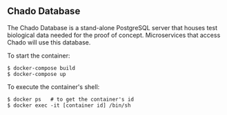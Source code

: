 ## Chado Database

The Chado Database is a stand-alone PostgreSQL server that houses test biological data needed for the proof of concept.  Microservices that access Chado will use this database.

To start the container:
```
$ docker-compose build
$ docker-compose up
```

To execute the container's shell:
```
$ docker ps   # to get the container's id
$ docker exec -it [container id] /bin/sh
```
